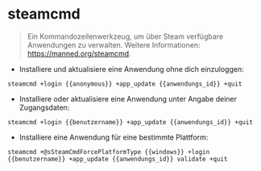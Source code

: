 # steamcmd

> Ein Kommandozeilenwerkzeug, um über Steam verfügbare Anwendungen zu verwalten.
> Weitere Informationen: <https://manned.org/steamcmd>.

- Installiere und aktualisiere eine Anwendung ohne dich einzuloggen:

`steamcmd +login {{anonymous}} +app_update {{anwendungs_id}} +quit`

- Installiere oder aktualisiere eine Anwendung unter Angabe deiner Zugangsdaten:

`steamcmd +login {{benutzername}} +app_update {{anwendungs_id}} +quit`

- Installiere eine Anwendung für eine bestimmte Plattform:

`steamcmd +@sSteamCmdForcePlatformType {{windows}} +login {{benutzername}} +app_update {{anwendungs_id}} validate +quit`

